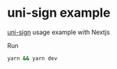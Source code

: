 # uni-sign example

[uni-sign](https://github.com/cosmology-tech/uni-sign) usage example with Nextjs

Run

```sh
yarn && yarn dev
```
